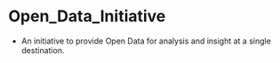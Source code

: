 # Open_Data_Initiative
 - An initiative to provide Open Data for analysis and insight at a single destination.
